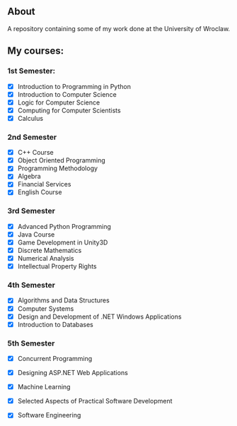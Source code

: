 ## About
A repository containing some of my work done at the University of Wroclaw.

## My courses:

### 1st Semester:
- [x] Introduction to Programming in Python
- [x] Introduction to Computer Science
- [x] Logic for Computer Science
- [x] Computing for Computer Scientists
- [x] Calculus

### 2nd Semester 
- [x] C++ Course
- [x] Object Oriented Programming
- [x] Programming Methodology
- [x] Algebra
- [x] Financial Services 
- [x] English Course

### 3rd Semester
- [x] Advanced Python Programming
- [x] Java Course
- [x] Game Development in Unity3D
- [x] Discrete Mathematics
- [x] Numerical Analysis
- [x] Intellectual Property Rights

### 4th Semester
- [x] Algorithms and Data Structures
- [x] Computer Systems
- [x] Design and Development of .NET Windows Applications
- [x] Introduction to Databases

### 5th Semester
- [x] Concurrent Programming
- [x] Designing ASP.NET Web Applications
- [x] Machine Learning
- [x] Selected Aspects of Practical Software Development
- [x] Software Engineering

